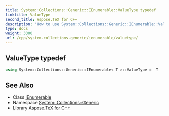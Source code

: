 ```yaml
---
title: System::Collections::Generic::IEnumerable::ValueType typedef
linktitle: ValueType
second_title: Aspose.TeX for C++
description: 'How to use System::Collections::Generic::IEnumerable::ValueType typedef of System::Collections::Generic::IEnumerable class in C++.'
type: docs
weight: 3300
url: /cpp/system.collections.generic/ienumerable/valuetype/
---
```

## ValueType typedef




```cpp
using System::Collections::Generic::IEnumerable< T >::ValueType =  T
```

## See Also

* Class [IEnumerable](../)
* Namespace [System::Collections::Generic](../../)
* Library [Aspose.TeX for C++](../../../)
